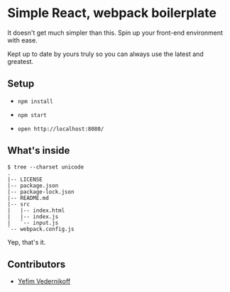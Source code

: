 Simple React, webpack boilerplate
====================================

It doesn't get much simpler than this. Spin up your front-end environment with ease.

Kept up to date by yours truly so you can always use the latest and greatest.

## Setup

* `npm install`

* `npm start`

* `open http://localhost:8080/`

## What's inside

````
$ tree --charset unicode
.
|-- LICENSE
|-- package.json
|-- package-lock.json
|-- README.md
|-- src
|   |-- index.html
|   |-- index.js
|   `-- input.js
`-- webpack.config.js
````

Yep, that's it.

## Contributors

* [Yefim Vedernikoff](https://twitter.com/yefim)
